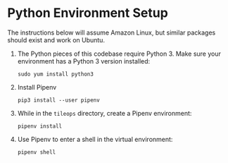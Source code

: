 # Python Environment Setup

The instructions below will assume Amazon Linux, but similar packages should exist and work on Ubuntu.

1. The Python pieces of this codebase require Python 3. Make sure your environment has a Python 3 version installed:

       sudo yum install python3

1. Install Pipenv

       pip3 install --user pipenv

1. While in the `tileops` directory, create a Pipenv environment:

       pipenv install

1. Use Pipenv to enter a shell in the virtual environment:

       pipenv shell

